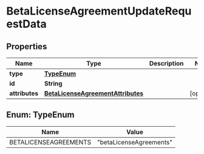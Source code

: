 

# BetaLicenseAgreementUpdateRequestData


## Properties

| Name | Type | Description | Notes |
|------------ | ------------- | ------------- | -------------|
|**type** | [**TypeEnum**](#TypeEnum) |  |  |
|**id** | **String** |  |  |
|**attributes** | [**BetaLicenseAgreementAttributes**](BetaLicenseAgreementAttributes.md) |  |  [optional] |



## Enum: TypeEnum

| Name | Value |
|---- | -----|
| BETALICENSEAGREEMENTS | &quot;betaLicenseAgreements&quot; |



